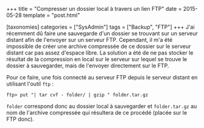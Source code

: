 +++
title = "Compresser un dossier local à travers un lien FTP"
date = 2015-05-28
template = "post.html"

[taxonomies]
categories = ["SysAdmin"]
tags = ["Backup", "FTP"]
+++
J'ai récemment dû faire une sauvegarde d'un dossier se trouvant sur un serveur
distant afin de l'envoyer sur un serveur FTP. Cependant, il m'a été impossible
de créer une archive compressée de ce dossier sur le serveur distant car pas
assez d'espace libre. La solution a été de ne pas stocker le résultat de la
compression en local sur le serveur sur lequel se trouve le dossier à
sauvegarder, mais de l'envoyer directement sur le FTP.

Pour ce faire, une fois connecté au serveur FTP depuis le serveur distant en
utilisant l'outil `ftp` :

```raw
ftp> put "| tar cvf - folder/ | gzip " folder.tar.gz
```

`folder` correspond donc au dossier local à sauvegarder et `folder.tar.gz` au
nom de l'archive compressée qui résultera de ce procédé (placée sur le FTP
donc).
